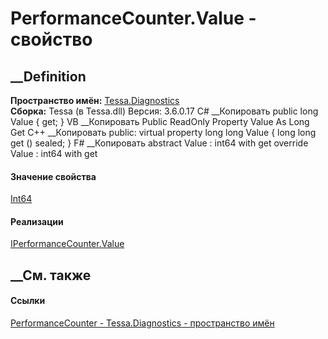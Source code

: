 # PerformanceCounter.Value - свойство
##  __Definition
 **Пространство имён:** [Tessa.Diagnostics](N_Tessa_Diagnostics.htm)  
 **Сборка:** Tessa (в Tessa.dll) Версия: 3.6.0.17
C# __Копировать
     public long Value { get; }
VB __Копировать
     Public ReadOnly Property Value As Long
    	Get
C++ __Копировать
     public:
    virtual property long long Value {
    	long long get () sealed;
    }
F# __Копировать
     abstract Value : int64 with get
    override Value : int64 with get
#### Значение свойства
[Int64](https://learn.microsoft.com/dotnet/api/system.int64)
#### Реализации
[IPerformanceCounter.Value](P_Tessa_Diagnostics_IPerformanceCounter_Value.htm)  
##  __См. также
#### Ссылки
[PerformanceCounter - ](T_Tessa_Diagnostics_PerformanceCounter.htm)
[Tessa.Diagnostics - пространство имён](N_Tessa_Diagnostics.htm)
